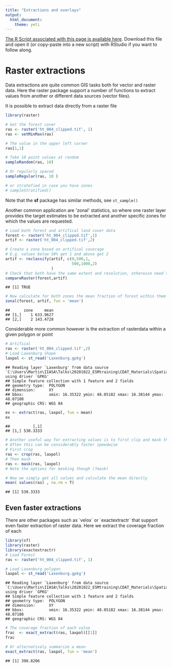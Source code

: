 ```yaml
---
title: "Extractions and overlays"
output: 
  html_document: 
    theme: yeti
---
```




[<i class="fa fa-file-code-o fa-3x" aria-hidden="true"></i> The R Script associated with this page is available here](04_extractoverlay.R).  Download this file and open it (or copy-paste into a new script) with RStudio if you want to follow along.  

# Raster extractions

Data extractions are quite common GIS tasks both for vector and raster data. Here the raster package support a number of functions to extract values from another or different data sources (vector files).

It is possible to extract data directly from a raster file

```r
library(raster)

# Get the forest cover
ras <- raster('ht_004_clipped.tif', 1)
ras <- setMinMax(ras)

# The value in the upper left corner
ras[1,1]

# Take 10 point values at random
sampleRandom(ras, 10)

# Or regularly spaced
sampleRegular(ras, 10 )

# or stratefied in case you have zones 
# sampleStratified()
```

Note that the **sf** package has similar methods, see `st_sample()`

Another common application are 'zonal' statistics, so where one raster layer provides the target estimates to be extracted and another specific zones for which the values are requested.


```r
# Load both forest and artifical land cover data
forest <- raster('ht_004_clipped.tif',1)
artif <- raster('ht_004_clipped.tif',2)

# Create a zone based on artifical coverage
# E.g. values below 50% get 1 and above get 2
artif <- reclassify(artif, c(0,500,1,
                             500,1000,2)
                    )
# Check that both have the same extent and resolution, otherwise need to rescale
compareRaster(forest,artif)
```

```
## [1] TRUE
```

```r
# Now calculate for both zones the mean fraction of forest within them 
zonal(forest, artif, fun = 'mean')
```

```
##      zone     mean
## [1,]    1 633.9627
## [2,]    2 143.4728
```

Considerable more common however is the extraction of rasterdata within a given polygon or point


```r
# Artifical
ras <- raster('ht_004_clipped.tif',2)
# Load Laxenburg shape
laxpol <- st_read('Laxenburg.gpkg')
```

```
## Reading layer `Laxenburg' from data source `C:\Users\Martin\IIASA\Talks\20201022_ESMtraining\CDAT_Materials\SpatialDataAnalysis_withR\Laxenburg.gpkg' using driver `GPKG'
## Simple feature collection with 1 feature and 2 fields
## geometry type:  POLYGON
## dimension:      XY
## bbox:           xmin: 16.35322 ymin: 48.05182 xmax: 16.38144 ymax: 48.07108
## geographic CRS: WGS 84
```

```r
ex <- extract(ras, laxpol, fun = mean)
ex
```

```
##          [,1]
## [1,] 530.3333
```

```r
# Another useful way for extracting values is to first clip and mask the input raster
# Often this can be considerably faster speedwise
# First crop
ras <- crop(ras, laxpol)
# Then mask
ras <- mask(ras, laxpol)
# Note the options for masking though (?mask)

# Now we simply get all values and calculate the mean directly
mean( values(ras) , na.rm = T)
```

```
## [1] 530.3333
```


## Even faster extractions

There are other packages such as ´velox´ or ´exactextractr´ that support even faster extraction of raster data.
Here we extract the coverage fraction of each


```r
library(sf)
library(raster)
library(exactextractr)
# Load Forest
ras <- raster('ht_004_clipped.tif', 1)

# Load Laxenburg polygon
laxpol <- st_read('Laxenburg.gpkg')
```

```
## Reading layer `Laxenburg' from data source `C:\Users\Martin\IIASA\Talks\20201022_ESMtraining\CDAT_Materials\SpatialDataAnalysis_withR\Laxenburg.gpkg' using driver `GPKG'
## Simple feature collection with 1 feature and 2 fields
## geometry type:  POLYGON
## dimension:      XY
## bbox:           xmin: 16.35322 ymin: 48.05182 xmax: 16.38144 ymax: 48.07108
## geographic CRS: WGS 84
```

```r
# The coverage fraction of each value
frac  <- exact_extract(ras, laxpol)[[1]]
frac
```

<div data-pagedtable="false">
  <script data-pagedtable-source type="application/json">
{"columns":[{"label":[""],"name":["_rn_"],"type":[""],"align":["left"]},{"label":["value"],"name":[1],"type":["int"],"align":["right"]},{"label":["coverage_fraction"],"name":[2],"type":["dbl"],"align":["right"]}],"data":[{"1":"1","2":"0.18493184","_rn_":"2"},{"1":"3","2":"0.30571020","_rn_":"3"},{"1":"57","2":"0.29263368","_rn_":"4"},{"1":"NA","2":"0.01929993","_rn_":"5"},{"1":"332","2":"0.88389969","_rn_":"6"},{"1":"859","2":"0.82368040","_rn_":"7"},{"1":"428","2":"0.11912980","_rn_":"8"},{"1":"115","2":"0.10292924","_rn_":"10"},{"1":"407","2":"0.04447726","_rn_":"11"}],"options":{"columns":{"min":{},"max":[10]},"rows":{"min":[10],"max":[10]},"pages":{}}}
  </script>
</div>

```r
# Or alternatively summarize a mean
exact_extract(ras, laxpol, fun = 'mean')
```

```
## [1] 398.8206
```

